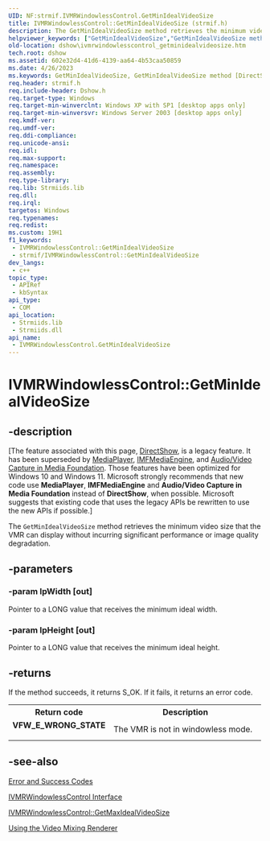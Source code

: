 ```yaml
---
UID: NF:strmif.IVMRWindowlessControl.GetMinIdealVideoSize
title: IVMRWindowlessControl::GetMinIdealVideoSize (strmif.h)
description: The GetMinIdealVideoSize method retrieves the minimum video size that the VMR can display without incurring significant performance or image quality degradation.
helpviewer_keywords: ["GetMinIdealVideoSize","GetMinIdealVideoSize method [DirectShow]","GetMinIdealVideoSize method [DirectShow]","IVMRWindowlessControl interface","IVMRWindowlessControl interface [DirectShow]","GetMinIdealVideoSize method","IVMRWindowlessControl.GetMinIdealVideoSize","IVMRWindowlessControl::GetMinIdealVideoSize","IVMRWindowlessControlGetMinIdealVideoSize","dshow.ivmrwindowlesscontrol_getminidealvideosize","strmif/IVMRWindowlessControl::GetMinIdealVideoSize"]
old-location: dshow\ivmrwindowlesscontrol_getminidealvideosize.htm
tech.root: dshow
ms.assetid: 602e32d4-41d6-4139-aa64-4b53caa50859
ms.date: 4/26/2023
ms.keywords: GetMinIdealVideoSize, GetMinIdealVideoSize method [DirectShow], GetMinIdealVideoSize method [DirectShow],IVMRWindowlessControl interface, IVMRWindowlessControl interface [DirectShow],GetMinIdealVideoSize method, IVMRWindowlessControl.GetMinIdealVideoSize, IVMRWindowlessControl::GetMinIdealVideoSize, IVMRWindowlessControlGetMinIdealVideoSize, dshow.ivmrwindowlesscontrol_getminidealvideosize, strmif/IVMRWindowlessControl::GetMinIdealVideoSize
req.header: strmif.h
req.include-header: Dshow.h
req.target-type: Windows
req.target-min-winverclnt: Windows XP with SP1 [desktop apps only]
req.target-min-winversvr: Windows Server 2003 [desktop apps only]
req.kmdf-ver: 
req.umdf-ver: 
req.ddi-compliance: 
req.unicode-ansi: 
req.idl: 
req.max-support: 
req.namespace: 
req.assembly: 
req.type-library: 
req.lib: Strmiids.lib
req.dll: 
req.irql: 
targetos: Windows
req.typenames: 
req.redist: 
ms.custom: 19H1
f1_keywords:
 - IVMRWindowlessControl::GetMinIdealVideoSize
 - strmif/IVMRWindowlessControl::GetMinIdealVideoSize
dev_langs:
 - c++
topic_type:
 - APIRef
 - kbSyntax
api_type:
 - COM
api_location:
 - Strmiids.lib
 - Strmiids.dll
api_name:
 - IVMRWindowlessControl.GetMinIdealVideoSize
---
```


# IVMRWindowlessControl::GetMinIdealVideoSize


## -description

\[The feature associated with this page, [DirectShow](/windows/win32/directshow/directshow), is a legacy feature. It has been superseded by [MediaPlayer](/uwp/api/Windows.Media.Playback.MediaPlayer), [IMFMediaEngine](/windows/win32/api/mfmediaengine/nn-mfmediaengine-imfmediaengine), and [Audio/Video Capture in Media Foundation](windows/win32/medfound/audio-video-capture-in-media-foundation). Those features have been optimized for Windows 10 and Windows 11. Microsoft strongly recommends that new code use **MediaPlayer**, **IMFMediaEngine** and **Audio/Video Capture in Media Foundation** instead of **DirectShow**, when possible. Microsoft suggests that existing code that uses the legacy APIs be rewritten to use the new APIs if possible.\]

The <code>GetMinIdealVideoSize</code> method retrieves the minimum video size that the VMR can display without incurring significant performance or image quality degradation.

## -parameters

### -param lpWidth [out]

Pointer to a LONG value that receives the minimum ideal width.

### -param lpHeight [out]

Pointer to a LONG value that receives the minimum ideal height.

## -returns

If the method succeeds, it returns S_OK. If it fails, it returns an error code.

<table>
<tr>
<th>Return code</th>
<th>Description</th>
</tr>
<tr>
<td width="40%">
<dl>
<dt><b>VFW_E_WRONG_STATE</b></dt>
</dl>
</td>
<td width="60%">
The VMR is not in windowless mode.

</td>
</tr>
</table>

## -see-also

<a href="/windows/desktop/DirectShow/error-and-success-codes">Error and Success Codes</a>



<a href="/windows/desktop/api/strmif/nn-strmif-ivmrwindowlesscontrol">IVMRWindowlessControl Interface</a>



<a href="/windows/desktop/api/strmif/nf-strmif-ivmrwindowlesscontrol-getmaxidealvideosize">IVMRWindowlessControl::GetMaxIdealVideoSize</a>



<a href="/windows/desktop/DirectShow/using-the-video-mixing-renderer">Using the Video Mixing Renderer</a>